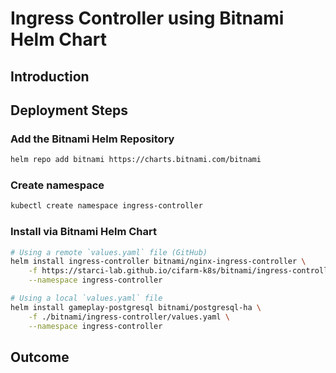 # Ingress Controller using Bitnami Helm Chart
## Introduction
## Deployment Steps
### Add the Bitnami Helm Repository
```bash
helm repo add bitnami https://charts.bitnami.com/bitnami
```
### Create namespace
```bash
kubectl create namespace ingress-controller
```
### Install via Bitnami Helm Chart
```bash
# Using a remote `values.yaml` file (GitHub)
helm install ingress-controller bitnami/nginx-ingress-controller \
    -f https://starci-lab.github.io/cifarm-k8s/bitnami/ingress-controller/values.yaml \
    --namespace ingress-controller

# Using a local `values.yaml` file
helm install gameplay-postgresql bitnami/postgresql-ha \
    -f ./bitnami/ingress-controller/values.yaml \
    --namespace ingress-controller
```
## Outcome